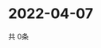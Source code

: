# 2022-04-07
  共 0条

  <!-- BEGIN -->
  <!-- 最后更新时间Thu Apr 07 2022 14:04:39 GMT+0000 (Coordinated Universal Time) -->
  
  <!-- END -->
  
  